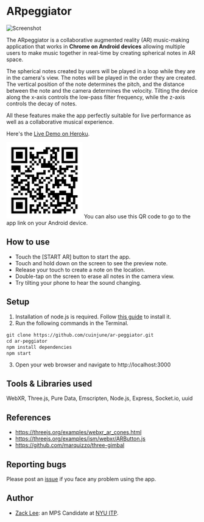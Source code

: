 # ARpeggiator
<img src="screenshot.png" alt="Screenshot" width="700"/>

The ARpeggiator is a collaborative augmented reality (AR) music-making application that works in **Chrome on Android devices** allowing multiple users to make music together in real-time by creating spherical notes in AR space.

The spherical notes created by users will be played in a loop while they are in the camera's view. The notes will be played in the order they are created. The vertical position of the note determines the pitch, and the distance between the note and the camera determines the velocity. Tilting the device along the x-axis controls the low-pass filter frequency, while the z-axis controls the decay of notes.

All these features make the app perfectly suitable for live performance as well as a collaborative musical experience.

Here's the [Live Demo on Heroku](https://ar-peggiator.herokuapp.com/).

<img src="QR.png" alt="QR Code" width="200"/>
You can also use this QR code to go to the app link on your Android device.

## How to use
* Touch the [START AR] button to start the app.
* Touch and hold down on the screen to see the preview note.
* Release your touch to create a note on the location.
* Double-tap on the screen to erase all notes in the camera view.
* Try tilting your phone to hear the sound changing.

## Setup
1. Installation of node.js is required. Follow [this guide](https://github.com/itp-dwd/2020-spring/blob/master/guides/installing-nodejs.md) to install it.
2. Run the following commands in the Terminal.
```
git clone https://github.com/cuinjune/ar-peggiator.git
cd ar-peggiator
npm install dependencies
npm start
```
3. Open your web browser and navigate to http://localhost:3000

## Tools & Libraries used
WebXR, Three.js, Pure Data, Emscripten, Node.js, Express, Socket.io, uuid

## References
* https://threejs.org/examples/webxr_ar_cones.html
* https://threejs.org/examples/jsm/webxr/ARButton.js
* https://github.com/marquizzo/three-gimbal

## Reporting bugs
Please post an [issue](https://github.com/cuinjune/ar-peggiator/issues) if you face any problem using the app.

## Author
* [Zack Lee](https://www.cuinjune.com/about): an MPS Candidate at [NYU ITP](https://itp.nyu.edu).

